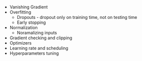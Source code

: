 - Vanishing Gradient
- Overfitting
  - Dropouts - dropout only on training time, not on testing time
  - Early stopping
- Normalization
  - Noramalizing inputs
- Gradient checking and clipping
- Optimizers
- Learning rate and scheduling
- Hyperparameters tuning
